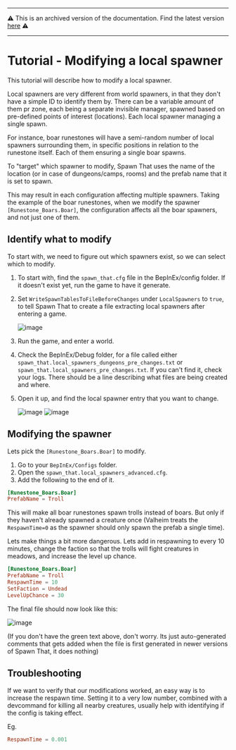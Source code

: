 ----

⚠️ This is an archived version of the documentation. Find the latest version [here](/configs/general/intro.html) ⚠️

----

# Tutorial - Modifying a local spawner

This tutorial will describe how to modify a local spawner.

Local spawners are very different from world spawners, in that they don't have a simple ID to identify them by.
There can be a variable amount of them pr zone, each being a separate invisible manager, spawned based on pre-defined points of interest (locations). Each local spawner managing a single spawn.

For instance, boar runestones will have a semi-random number of local spawners surrounding them, in specific positions in relation to the runestone itself. Each of them ensuring a single boar spawns.

To "target" which spawner to modify, Spawn That uses the name of the location (or in case of dungeons/camps, rooms) and the prefab name that it is set to spawn.

This may result in each configuration affecting multiple spawners. Taking the example of the boar runestones, when we modify the spawner `[Runestone_Boars.Boar]`, the configuration affects all the boar spawners, and not just one of them.

## Identify what to modify

To start with, we need to figure out which spawners exist, so we can select which to modify.

1. To start with, find the `spawn_that.cfg` file in the BepInEx/config folder. If it doesn't exist yet, run the game to have it generate.

2. Set `WriteSpawnTablesToFileBeforeChanges` under `LocalSpawners` to `true`, to tell Spawn That to create a file extracting local spawners after entering a game.

    ![image](https://user-images.githubusercontent.com/16554392/189235054-05e53a0c-930f-41d7-842f-35b74bc42c47.png)

3. Run the game, and enter a world.

4. Check the BepInEx/Debug folder, for a file called either `spawn_that.local_spawners_dungeons_pre_changes.txt` or `spawn_that.local_spawners_pre_changes.txt`. If you can't find it, check your logs. There should be a line describing what files are being created and where.

5. Open it up, and find the local spawner entry that you want to change.

    ![image](https://user-images.githubusercontent.com/16554392/189235500-bcd16ad7-3a63-48be-9866-6ae2ec691c0e.png)
    ![image](https://user-images.githubusercontent.com/16554392/189235586-cad6b268-cf77-4355-aabe-b8b97ea68bfd.png)

## Modifying the spawner

Lets pick the `[Runestone_Boars.Boar]` to modify.

1. Go to your `BepInEx/Configs` folder.
2. Open the `spawn_that.local_spawners_advanced.cfg`.
3. Add the following to the end of it.

```toml
[Runestone_Boars.Boar]
PrefabName = Troll
```

This will make all boar runestones spawn trolls instead of boars. But only if they haven't already spawned a creature once (Valheim treats the `RespawnTime=0` as the spawner should only spawn the prefab a single time).

Lets make things a bit more dangerous. Lets add in respawning to every 10 minutes, change the faction so that the trolls will fight creatures in meadows, and increase the level up chance.

```toml
[Runestone_Boars.Boar]
PrefabName = Troll
RespawnTime = 10
SetFaction = Undead
LevelUpChance = 30
```

The final file should now look like this:

![image](https://user-images.githubusercontent.com/16554392/189237850-31c1897f-5126-4d02-86b8-3cc93e3301a0.png)

(If you don't have the green text above, don't worry. Its just auto-generated comments that gets added when the file is first generated in newer versions of Spawn That, it does nothing)

## Troubleshooting

If we want to verify that our modifications worked, an easy way is to increase the respawn time.
Setting it to a very low number, combined with a devcommand for killing all nearby creatures, usually help with identifying if the config is taking effect.

Eg.
```toml
RespawnTime = 0.001
```
